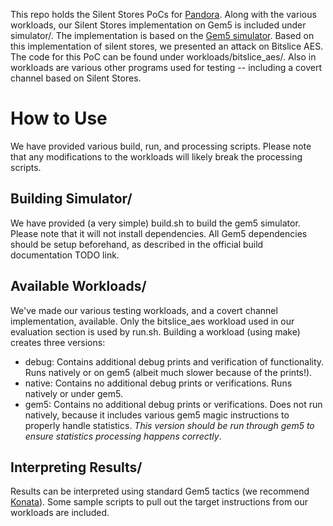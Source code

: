 This repo holds the Silent Stores PoCs for [Pandora](https://homes.cs.washington.edu/~dkohlbre/papers/pandora_isca2021.pdf).
Along with the various workloads, our Silent Stores implementation on Gem5 is included under simulator/.
The implementation is based on the [Gem5 simulator](https://www.gem5.org/documentation/general_docs/building).
Based on this implementation of silent stores, we presented an attack on Bitslice AES.
The code for this PoC can be found under workloads/bitslice_aes/.
Also in workloads are various other programs used for testing -- including a covert channel based on Silent Stores.

# How to Use
We have provided various build, run, and processing scripts.
Please note that any modifications to the workloads will likely break the processing scripts.

## Building Simulator/
We have provided (a very simple) build.sh to build the gem5 simulator.
Please note that it will not install dependencies.
All Gem5 dependencies should be setup beforehand, as described in the official build documentation TODO link.

## Available Workloads/
We've made our various testing workloads, and a covert channel implementation, available.
Only the bitslice_aes workload used in our evaluation section is used by run.sh.
Building a workload (using make) creates three versions:
 - debug: Contains additional debug prints and verification of functionality. Runs natively or on gem5 (albeit much slower because of the prints!).
 - native: Contains no additional debug prints or verifications. Runs natively or under gem5.
 - gem5: Contains no additional debug prints or verifications. Does not run natively, because it includes various gem5 magic instructions to properly handle statistics. *This version should be run through gem5 to ensure statistics processing happens correctly*.

## Interpreting Results/
Results can be interpreted using standard Gem5 tactics (we recommend [Konata](https://github.com/shioyadan/Konata)).
Some sample scripts to pull out the target instructions from our workloads are included.
